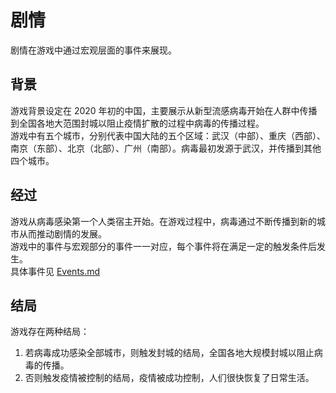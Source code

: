 # 剧情

剧情在游戏中通过宏观层面的事件来展现。

## 背景

游戏背景设定在 2020 年初的中国，主要展示从新型流感病毒开始在人群中传播到全国各地大范围封城以阻止疫情扩散的过程中病毒的传播过程。  
游戏中有五个城市，分别代表中国大陆的五个区域：武汉（中部）、重庆（西部）、南京（东部）、北京（北部）、广州（南部）。病毒最初发源于武汉，并传播到其他四个城市。

## 经过

游戏从病毒感染第一个人类宿主开始。在游戏过程中，病毒通过不断传播到新的城市从而推动剧情的发展。  
游戏中的事件与宏观部分的事件一一对应，每个事件将在满足一定的触发条件后发生。  
具体事件见 [Events.md](Events.md)

## 结局

游戏存在两种结局：

1. 若病毒成功感染全部城市，则触发封城的结局，全国各地大规模封城以阻止病毒的传播。
2. 否则触发疫情被控制的结局，疫情被成功控制，人们很快恢复了日常生活。
